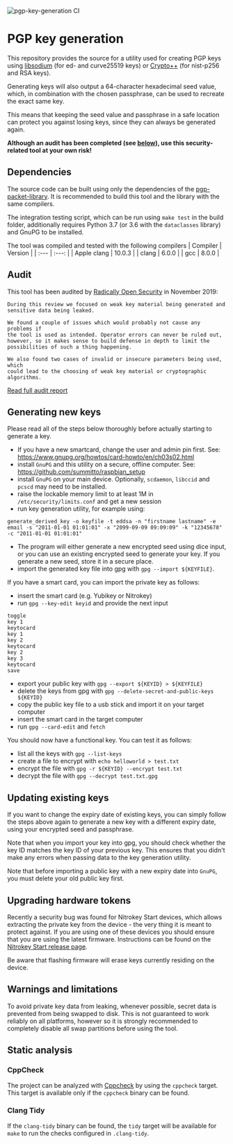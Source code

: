 ![pgp-key-generation CI](https://github.com/summitto/pgp-key-generation/workflows/pgp-key-generation%20CI/badge.svg)

# PGP key generation

This repository provides the source for a utility used for creating PGP keys using
[libsodium](https://download.libsodium.org/doc/ "Introduction - Libsodium documentation")
(for ed- and curve25519 keys) or
[Crypto++](https://www.cryptopp.com/ "Crypto++ Library | Free C++ Class Library of Cryptographic Schemes")
(for nist-p256 and RSA keys).

Generating keys will also output a 64-character hexadecimal seed value, which, in
combination with the chosen passphrase, can be used to recreate the exact same key.

This means that keeping the seed value and passphrase in a safe location can protect
you against losing keys, since they can always be generated again.

**Although an audit has been completed (see [below](#audit)), use this security-related
tool at your own risk!**

## Dependencies

The source code can be built using only the dependencies of the
[pgp-packet-library](https://github.com/summitto/pgp-packet-library).
It is recommended to build this tool and the library with the same compilers.

The integration testing script, which can be run using `make test` in
the build folder, additionally requires Python 3.7 (or 3.6 with
the `dataclasses` library) and GnuPG to be installed.

The tool was compiled and tested with the following compilers
| Compiler      | Version         |
| :---          |     :---:       |
| Apple clang   | 10.0.3          |
| clang         | 6.0.0           |
| gcc           | 8.0.0           |

## Audit

This tool has been audited by [Radically Open
Security](https://radicallyopensecurity.com/) in November 2019:

    During this review we focused on weak key material being generated and
    sensitive data being leaked.  
    
    We found a couple of issues which would probably not cause any problems if
    the tool is used as intended. Operator errors can never be ruled out,
    however, so it makes sense to build defense in depth to limit the
    possibilities of such a thing happening.  
    
    We also found two cases of invalid or insecure parameters being used, which
    could lead to the choosing of weak key material or cryptographic
    algorithms.

[Read full audit report](https://github.com/summitto/pgp-key-generation/audit.pdf)


## Generating new keys

Please read all of the steps below thoroughly before actually starting to
generate a key.

- If you have a new smartcard, change the user and admin pin first. See:
  https://www.gnupg.org/howtos/card-howto/en/ch03s02.html
- install `GnuPG` and this utility on a secure, offline computer. See:
  https://github.com/summitto/raspbian_setup
- install `GnuPG` on your main device. Optionally, `scdaemon`, `libccid` and
  `pcscd` may need to be installed.
- raise the lockable memory limit to at least 1M in `/etc/security/limits.conf` and get a new session
- run key generation utility, for example using:
```
generate_derived_key -o keyfile -t eddsa -n "firstname lastname" -e email -s "2011-01-01 01:01:01" -x "2099-09-09 09:09:09" -k "12345678" -c "2011-01-01 01:01:01"
```
- The program will either generate a new encrypted seed using dice input, or you
  can use an existing encrypted seed to generate your key. If you generate a
  new seed, store it in a secure place.  
- import the generated key file into gpg with `gpg --import ${KEYFILE}`. 

If you have a smart card, you can import the private key as follows:
- insert the smart card (e.g. Yubikey or Nitrokey)
- run `gpg --key-edit keyid` and provide the next input
```
toggle
key 1
keytocard
key 1
key 2
keytocard
key 2
key 3
keytocard
save
```
- export your public key with `gpg --export ${KEYID} > ${KEYFILE}`
- delete the keys from gpg with `gpg --delete-secret-and-public-keys ${KEYID}`
- copy the public key file to a usb stick and import it on your target computer
- insert the smart card in the target computer
- run `gpg --card-edit` and `fetch`

You should now have a functional key. You can test it as follows:

- list all the keys with `gpg --list-keys` 
- create a file to encrypt with `echo helloworld > test.txt`
- encrypt the file with `gpg -r ${KEYID} --encrypt test.txt`
- decrypt the file with `gpg --decrypt test.txt.gpg`

## Updating existing keys

If you want to change the expiry date of existing keys, you can simply follow
the steps above again to generate a new key with a different expiry date, using
your encrypted seed and passphrase. 

Note that when you import your key into gpg, you should check whether the key
ID matches the key ID of your previous key. This ensures that you didn't make
any errors when passing data to the key generation utility.

Note that before importing a public key with a new expiry date into `GnuPG`,
you must delete your old public key first. 

## Upgrading hardware tokens

Recently a security bug was found for Nitrokey Start devices, which allows
extracting the private key from the device - the very thing it is meant to
protect against. If you are using one of these devices you should ensure that
you are using the latest firmware. Instructions can be found on the [Nitrokey
Start release
page](https://github.com/Nitrokey/nitrokey-start-firmware/releases).

Be aware that flashing firmware will erase keys currently residing on the
device.

## Warnings and limitations

To avoid private key data from leaking, whenever possible, secret data is
prevented from being swapped to disk. This is not guaranteed to work reliably
on all platforms, however so it is strongly recommended to completely disable
all swap partitions before using the tool.

## Static analysis

### CppCheck

The project can be analyzed with
[Cppcheck](http://cppcheck.sourceforge.net/) by using the `cppcheck`
target. This target is available only if the `cppcheck` binary can be
found.

### Clang Tidy

If the `clang-tidy` binary can be found, the `tidy` target will be available
for `make` to run the checks configured in `.clang-tidy`.


